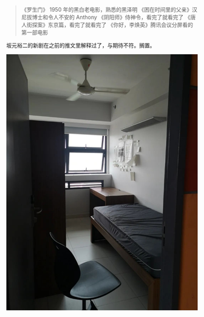 > 《罗生门》 1950 年的黑白老电影，熟悉的黑泽明 《困在时间里的父亲》汉尼拔博士和令人不安的 Anthony 《阴阳师》侍神令，看完了就看完了 《唐人街探案》东京篇，看完了就看完了 《你好，李焕英》腾讯会议分屏看的第一部电影

坂元裕二的新剧在之前的推文里解释过了，与期待不符。搁置。

![](./images/img_001.jpeg)
